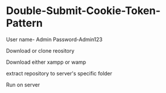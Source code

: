 # Double-Submit-Cookie-Token-Pattern

User name- Admin
Password-Admin123

Download or clone reository

Download either xampp or wamp

extract repository to server's specific folder

Run on server
